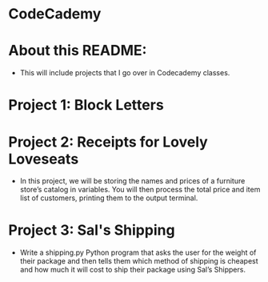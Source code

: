 # CodeCademy

# About this README:
- This will include projects that I go over in Codecademy classes.

# Project 1: Block Letters 

# Project 2: Receipts for Lovely Loveseats
* In this project, we will be storing the names and prices of a furniture store’s catalog in variables. You will then process the total price and item list of customers, printing them to the output terminal.

# Project 3: Sal's Shipping
- Write a shipping.py Python program that asks the user for the weight of their package and then tells them which method of shipping is cheapest and how much it will cost to ship their package using Sal’s Shippers.